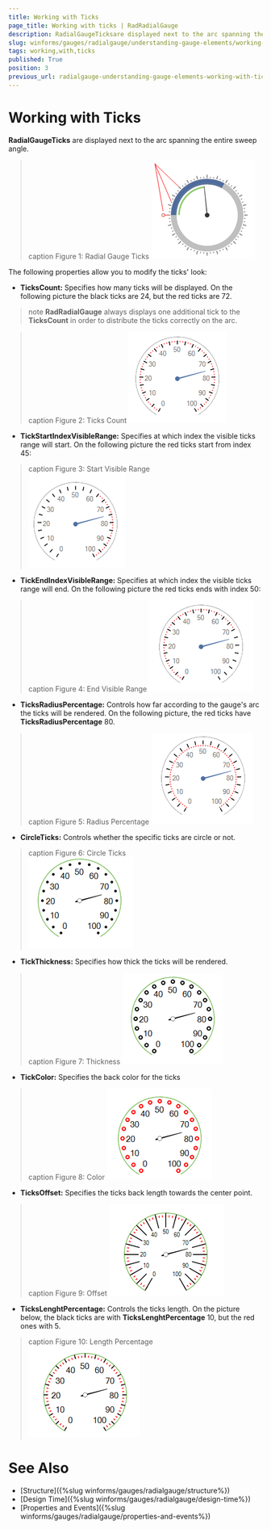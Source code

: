 ```yaml
---
title: Working with Ticks
page_title: Working with ticks | RadRadialGauge
description: RadialGaugeTicksare displayed next to the arc spanning the entire sweep angle.
slug: winforms/gauges/radialgauge/understanding-gauge-elements/working-with-ticks
tags: working,with,ticks
published: True
position: 3
previous_url: radialgauge-understanding-gauge-elements-working-with-ticks
---
```


# Working with Ticks

__RadialGaugeTicks__ are displayed next to the arc spanning the entire sweep angle.

>caption Figure 1: Radial Gauge Ticks
![radialgauge-understanding-gauge-elements-working-with-ticks 001](images/radialgauge-understanding-gauge-elements-working-with-ticks001.png)

The following properties allow you to modify the ticks' look:

* __TicksCount:__ Specifies how many ticks will be displayed. On the following picture the black ticks are 24, but the red ticks are 72.

>note  __RadRadialGauge__ always displays one additional tick to the __TicksCount__ in order to distribute the ticks correctly on the arc.

>caption Figure 2: Ticks Count
![radialgauge-understanding-gauge-elements-working-with-ticks 002](images/radialgauge-understanding-gauge-elements-working-with-ticks002.png)

* __TickStartIndexVisibleRange:__ Specifies at which index the visible ticks range will start. On the following picture the red ticks start from index 45:

>caption Figure 3: Start Visible Range            
![radialgauge-understanding-gauge-elements-working-with-ticks 003](images/radialgauge-understanding-gauge-elements-working-with-ticks003.png)

* __TickEndIndexVisibleRange:__ Specifies at which index the visible ticks range will end. On the following picture the red ticks ends with index 50:

>caption Figure 4: End Visible Range
![radialgauge-understanding-gauge-elements-working-with-ticks 004](images/radialgauge-understanding-gauge-elements-working-with-ticks004.png)

* __TicksRadiusPercentage:__  Controls how far according to the gauge's arc the ticks will be rendered. On the following picture, the red ticks have __TicksRadiusPercentage__ 80.

>caption Figure 5: Radius Percentage
![radialgauge-understanding-gauge-elements-working-with-ticks 005](images/radialgauge-understanding-gauge-elements-working-with-ticks005.png)

* __CircleTicks:__ Controls whether the specific ticks are circle or not.

>caption Figure 6: Circle Ticks            
![radialgauge-understanding-gauge-elements-working-with-ticks 006](images/radialgauge-understanding-gauge-elements-working-with-ticks006.png)

* __TickThickness:__ Specifies how thick the ticks will be rendered.

>caption Figure 7: Thickness
![radialgauge-understanding-gauge-elements-working-with-ticks 007](images/radialgauge-understanding-gauge-elements-working-with-ticks007.png)

* __TickColor:__ Specifies the back color for the ticks

>caption Figure 8: Color
![radialgauge-understanding-gauge-elements-working-with-ticks 008](images/radialgauge-understanding-gauge-elements-working-with-ticks008.png)

* __TicksOffset:__ Specifies the ticks back length towards the center point.

>caption Figure 9: Offset
![radialgauge-understanding-gauge-elements-working-with-ticks 009](images/radialgauge-understanding-gauge-elements-working-with-ticks009.png)

* __TicksLenghtPercentage:__ Controls the ticks length. On the picture below, the black ticks are with __TicksLenghtPercentage__ 10, but the red ones with 5.

>caption Figure 10: Length Percentage            
![radialgauge-understanding-gauge-elements-working-with-ticks 010](images/radialgauge-understanding-gauge-elements-working-with-ticks010.png)

# See Also

* [Structure]({%slug winforms/gauges/radialgauge/structure%})
* [Design Time]({%slug winforms/gauges/radialgauge/design-time%})
* [Properties and Events]({%slug winforms/gauges/radialgauge/properties-and-events%})